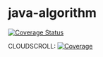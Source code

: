 # java-algorithm
[![Coverage Status](https://coveralls.io/repos/github/Bugstone/java-algorithm/badge.svg?branch=main)](https://coveralls.io/github/Bugstone/java-algorithm?branch=main)

CLOUDSCROLL: [![Coverage](https://api.cloudscroll.io/workspace-management/workspace/badge?domainName=pandora-)](https://app.cloudscroll.io/pandora-)
